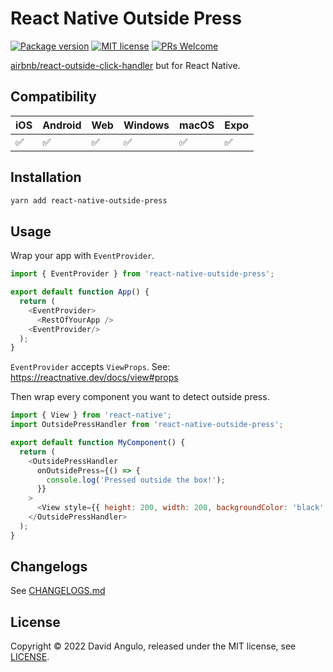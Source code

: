 # React Native Outside Press
[![Package version](https://img.shields.io/npm/v/react-native-outside-press?style=for-the-badge&labelColor=000000)](https://www.npmjs.com/package/react-native-outside-press)
[![MIT license](https://img.shields.io/badge/License-MIT-brightgreen.svg?style=for-the-badge&labelColor=000000)](LICENSE)
[![PRs Welcome](https://img.shields.io/badge/PRs-welcome-hotpink.svg?style=for-the-badge&labelColor=000000)](https://github.com/dcangulo/react-native-outside-press/pulls)

[airbnb/react-outside-click-handler](https://github.com/airbnb/react-outside-click-handler) but for React Native.

## Compatibility
| iOS                | Android            | Web                | Windows            | macOS              | Expo               |
|--------------------|--------------------|--------------------|--------------------|--------------------|--------------------|
| :white_check_mark: | :white_check_mark: | :white_check_mark: | :white_check_mark: | :white_check_mark: | :white_check_mark: |

## Installation
```bash
yarn add react-native-outside-press
```

## Usage
Wrap your app with `EventProvider`.
```js
import { EventProvider } from 'react-native-outside-press';

export default function App() {
  return (
    <EventProvider>
      <RestOfYourApp />
    <EventProvider/>
  );
}
```
`EventProvider` accepts `ViewProps`. See: https://reactnative.dev/docs/view#props

Then wrap every component you want to detect outside press.
```js
import { View } from 'react-native';
import OutsidePressHandler from 'react-native-outside-press';

export default function MyComponent() {
  return (
    <OutsidePressHandler
      onOutsidePress={() => {
        console.log('Pressed outside the box!');
      }}
    >
      <View style={{ height: 200, width: 200, backgroundColor: 'black' }} />
    </OutsidePressHandler>
  );
}
```

## Changelogs
See [CHANGELOGS.md](CHANGELOGS.md)

## License
Copyright © 2022 David Angulo, released under the MIT license, see [LICENSE](LICENSE).
